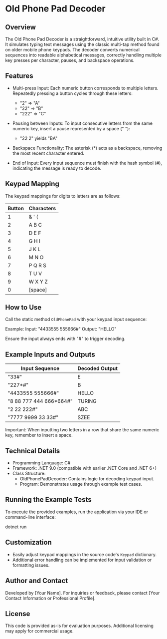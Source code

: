 Old Phone Pad Decoder
=====================

Overview
--------
The Old Phone Pad Decoder is a straightforward, intuitive utility built in C#. It simulates typing text messages using the classic multi-tap method found on older mobile phone keypads. The decoder converts numerical sequences into readable alphabetical messages, correctly handling multiple key presses per character, pauses, and backspace operations.

Features
--------
- Multi-press Input:
  Each numeric button corresponds to multiple letters. Repeatedly pressing a button cycles through these letters:
  - "2"   => "A"
  - "22"  => "B"
  - "222" => "C"

- Pausing between Inputs:
  To input consecutive letters from the same numeric key, insert a pause represented by a space (" "):
  - "22 2" yields "BA"

- Backspace Functionality:
  The asterisk (*) acts as a backspace, removing the most recent character entered.

- End of Input:
  Every input sequence must finish with the hash symbol (#), indicating the message is ready to decode.

Keypad Mapping
--------------
The keypad mappings for digits to letters are as follows:

  Button | Characters
  -------|-----------
   1     | & ' (
   2     | A B C
   3     | D E F
   4     | G H I
   5     | J K L
   6     | M N O
   7     | P Q R S
   8     | T U V
   9     | W X Y Z
   0     | [space]

How to Use
----------
Call the static method `OldPhonePad` with your keypad input sequence:

Example:
  Input:  "4433555 555666#"
  Output: "HELLO"

Ensure the input always ends with "#" to trigger decoding.

Example Inputs and Outputs
--------------------------
  Input Sequence            | Decoded Output
  --------------------------|---------------
  "33#"                     | E
  "227*#"                   | B
  "4433555 555666#"         | HELLO
  "8 88 777 444 666*664#"   | TURING
  "2 22 222#"               | ABC
  "7777 9999 33 33#"        | SZEE

Important: When inputting two letters in a row that share the same numeric key, remember to insert a space.

Technical Details
-----------------
- Programming Language: C#
- Framework: .NET 9.0 (compatible with earlier .NET Core and .NET 6+)
- Class Structure:
  - OldPhonePadDecoder: Contains logic for decoding keypad input.
  - Program: Demonstrates usage through example test cases.

Running the Example Tests
-------------------------
To execute the provided examples, run the application via your IDE or command-line interface:

  dotnet run

Customization
-------------
- Easily adjust keypad mappings in the source code's `Keypad` dictionary.
- Additional error handling can be implemented for input validation or formatting issues.

Author and Contact
------------------
Developed by [Your Name]. For inquiries or feedback, please contact [Your Contact Information or Professional Profile].

License
-------
This code is provided as-is for evaluation purposes. Additional licensing may apply for commercial usage.

